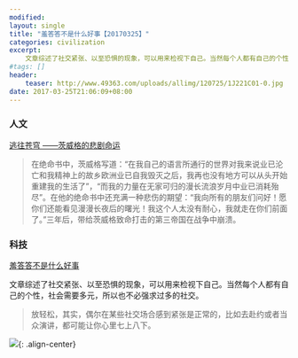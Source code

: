 ```yaml
---
modified:
layout: single
title: "羞答答不是什么好事【20170325】"
categories: civilization
excerpt:
    文章综述了社交紧张、以至恐惧的现象，可以用来检视下自己。当然每个人都有自己的个性，社会需要多元，所以也不必强求过多的社交。
#tags: []
header:
    teaser: http://www.49363.com/uploads/allimg/120725/1J221C01-0.jpg
date: 2017-03-25T21:06:09+08:00
---
```




### 人文

[逃往苍穹 ——茨威格的悲剧命运](http://suibi2005.blog.163.com/blog/static/92736643201701743334787/)


>在绝命书中，茨威格写道：“在我自己的语言所通行的世界对我来说业已沦亡和我精神上的故乡欧洲业已自我毁灭之后，我再也没有地方可以从头开始重建我的生活了”，“而我的力量在无家可归的漫长流浪岁月中业已消耗殆尽”。在他的绝命书中还充满一种悲伤的期望：“我向所有的朋友们问好！愿你们还能看见漫漫长夜后的曙光！我这个人太没有耐心，我就走在你们前面了。”三年后，带给茨威格致命打击的第三帝国在战争中崩溃。



### 科技

[羞答答不是什么好事](http://mp.weixin.qq.com/s/k3fQfo_dIza9TYXOzr-Tcg)

文章综述了社交紧张、以至恐惧的现象，可以用来检视下自己。当然每个人都有自己的个性，社会需要多元，所以也不必强求过多的社交。

>放轻松，其实，偶尔在某些社交场合感到紧张是正常的，比如去赴约或者当众演讲，都可能让你心里七上八下。

![](http://www.49363.com/uploads/allimg/120725/1J221C01-0.jpg){: .align-center}
